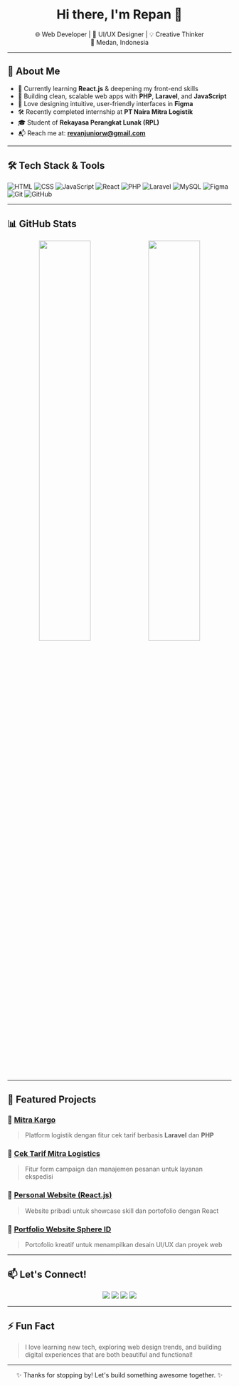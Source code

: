 <h1 align="center">Hi there, I'm <strong>Repan</strong> 👋</h1>
<p align="center">
  🌐 Web Developer | 🎨 UI/UX Designer | 💡 Creative Thinker  
  <br />
  📍 Medan, Indonesia
</p>

---

## 🚀 About Me

- 🌱 Currently learning **React.js** & deepening my front-end skills  
- 🧠 Building clean, scalable web apps with **PHP**, **Laravel**, and **JavaScript**  
- 🎨 Love designing intuitive, user-friendly interfaces in **Figma**  
- 🛠️ Recently completed internship at **PT Naira Mitra Logistik**  
- 🎓 Student of **Rekayasa Perangkat Lunak (RPL)**  
- 📬 Reach me at: **revanjuniorw@gmail.com**

---

## 🛠️ Tech Stack & Tools

![HTML](https://img.shields.io/badge/-HTML5-E34F26?logo=html5&logoColor=white&style=flat)
![CSS](https://img.shields.io/badge/-CSS3-1572B6?logo=css3&logoColor=white&style=flat)
![JavaScript](https://img.shields.io/badge/-JavaScript-F7DF1E?logo=javascript&logoColor=black&style=flat)
![React](https://img.shields.io/badge/-React-61DAFB?logo=react&logoColor=black&style=flat)
![PHP](https://img.shields.io/badge/-PHP-777BB4?logo=php&logoColor=white&style=flat)
![Laravel](https://img.shields.io/badge/-Laravel-F55247?logo=laravel&logoColor=white&style=flat)
![MySQL](https://img.shields.io/badge/-MySQL-00758F?logo=mysql&logoColor=white&style=flat)
![Figma](https://img.shields.io/badge/-Figma-F24E1E?logo=figma&logoColor=white&style=flat)
![Git](https://img.shields.io/badge/-Git-F05032?logo=git&logoColor=white&style=flat)
![GitHub](https://img.shields.io/badge/-GitHub-181717?logo=github&logoColor=white&style=flat)

---

## 📊 GitHub Stats

<p align="center">
  <img src="https://github-readme-stats.vercel.app/api?username=RevanAlfonso&show_icons=true&theme=radical" width="48%" />
  <img src="https://github-readme-stats.vercel.app/api/top-langs/?username=RevanAlfonso&layout=compact&theme=radical" width="48%" />
</p>

---

## 🧩 Featured Projects

### 🔹 [Mitra Kargo](https://mitrakargo.co.id/)
> Platform logistik dengan fitur cek tarif berbasis **Laravel** dan **PHP**

### 🔹 [Cek Tarif Mitra Logistics](https://www.mitralogistics.co.id/ekspedisi-darat/tarif-cargo-darat/)
> Fitur form campaign dan manajemen pesanan untuk layanan ekspedisi

### 🔹 [Personal Website (React.js)](https://github.com/Repan/personal-website)
> Website pribadi untuk showcase skill dan portofolio dengan React

### 🔹 [Portfolio Website Sphere ID](https://github.com/Repan/portfolio)
> Portofolio kreatif untuk menampilkan desain UI/UX dan proyek web

---

## 📫 Let's Connect!

<p align="center">
  <a href="https://www.linkedin.com/in/repan"><img src="https://img.shields.io/badge/LinkedIn-0A66C2?logo=linkedin&logoColor=white" /></a>
  <a href="https://www.instagram.com/repan.js"><img src="https://img.shields.io/badge/Instagram-E4405F?logo=instagram&logoColor=white" /></a>
  <a href="mailto:revanjuniorw@gmail.com"><img src="https://img.shields.io/badge/Gmail-D14836?logo=gmail&logoColor=white" /></a>
  <a href="https://repan.dev"><img src="https://img.shields.io/badge/Portfolio-222?logo=google-chrome&logoColor=white" /></a>
</p>

---

## ⚡ Fun Fact

> I love learning new tech, exploring web design trends, and building digital experiences that are both beautiful and functional!

---

<p align="center">✨ Thanks for stopping by! Let's build something awesome together. ✨</p>
